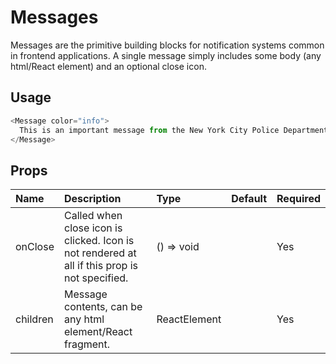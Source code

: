 # Messages

Messages are the primitive building blocks for notification systems common in frontend applications. A single message simply includes some body (any html/React element) and an optional close icon.

## Usage

```js
<Message color="info">
  This is an important message from the New York City Police Department. Keep your belongings in sight at all times. Protect yourself. If you see a suspicious activity on the platform or train, do not keep it to yourself. Tell a police officer or an MTA employee. Remain alert and have a safe day!
</Message>
```

## Props

| Name | Description | Type | Default | Required | 
| :--- | :--- | :--- | :---| :--- |
| onClose | Called when close icon is clicked. Icon is not rendered at all if this prop is not specified. | () => void |  | Yes |
| children | Message contents, can be any html element/React fragment. | ReactElement |  | Yes |
